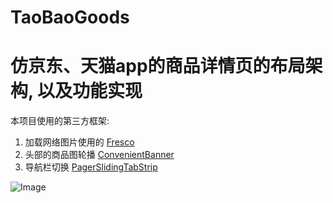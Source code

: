 # TaoBaoGoods
# 仿京东、天猫app的商品详情页的布局架构, 以及功能实现



本项目使用的第三方框架:

1. 加载网络图片使用的 [Fresco](https://github.com/facebook/fresco)
2. 头部的商品图轮播 [ConvenientBanner](https://github.com/saiwu-bigkoo/Android-ConvenientBanner)
3. 导航栏切换 [PagerSlidingTabStrip](https://github.com/astuetz/PagerSlidingTabStrip)


![Image](https://github.com/hexianqiao3755/GoodsInfoPage/blob/master/demo.gif)

